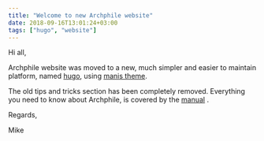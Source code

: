 ```yaml
---
title: "Welcome to new Archphile website"
date: 2018-09-16T13:01:24+03:00
tags: ["hugo", "website"]
---
```


Hi all,

Archphile  website was moved to a new, much simpler and easier to maintain platform, named [hugo](https://gohugo.io/), using [manis theme](https://github.com/yursan9/manis-hugo-theme).


The old tips and tricks section has been completely removed. Everything you need to know about Archphile, is covered by the [manual](http://archphile.org/manual/) .

Regards,

Mike